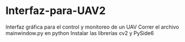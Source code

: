 # Interfaz-para-UAV2
Interfaz gráfica para el control y monitoreo de un UAV
Correr el archivo mainwindow.py en python
Instalar las librerías cv2 y PySide6

